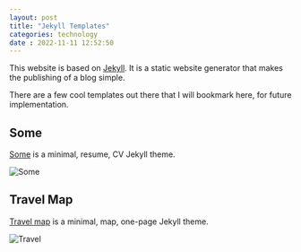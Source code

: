 ```yaml
---
layout: post
title: "Jekyll Templates" 
categories: technology
date : 2022-11-11 12:52:50
---
```

This website is based on [Jekyll](http://jekyllrb.com/). It is a static website generator that makes the publishing of a blog simple. 

There are a few cool templates out there that I will bookmark here, for future implementation. 

## Some
[Some](https://jekyll-themes.com/some/) is a minimal, resume, CV Jekyll theme. 

![Some](https://jekyll-themes.com/images/jekyll-cv.png)

## Travel Map
[Travel map](https://jekyll-themes.com/travel-map/) is a minimal, map, one-page Jekyll theme.

![Travel](https://jekyll-themes.com/images/travel-map.png)
